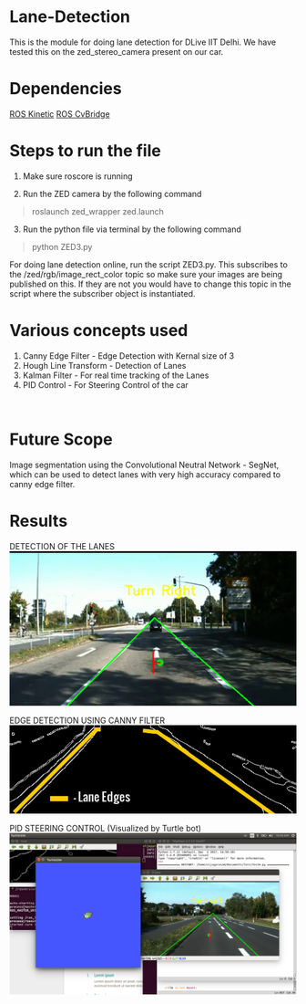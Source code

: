 # Lane-Detection
This is the module for doing lane detection for DLive IIT Delhi. We have tested this on the zed_stereo_camera present on our car.

# Dependencies
[ROS Kinetic](http://wiki.ros.org/kinetic/Installation)
[ROS CvBridge](http://wiki.ros.org/cv_bridge)

# Steps to run the file 
1) Make sure roscore is running

2) Run the ZED camera by the following command
  > roslaunch zed_wrapper zed.launch
   
3) Run the python file via terminal by the following command
  > python ZED3.py

For doing lane detection online, run the script ZED3.py. This subscribes to the /zed/rgb/image_rect_color topic so make sure your images are being published on this. If they are not you would have to change this topic in the script where the subscriber object is instantiated.

# Various concepts used
1) Canny Edge Filter    - Edge Detection with Kernal size of 3 
2) Hough Line Transform - Detection of Lanes 
3) Kalman Filter        - For real time tracking of the Lanes
4) PID Control          - For Steering Control of the car    

<br />

# Future Scope
Image segmentation using the Convolutional Neutral Network - SegNet, which can be used to detect lanes with very high accuracy compared to canny edge filter. 

# Results
DETECTION OF THE LANES  
![LANE](Results/frame.png "Lane detection")

EDGE DETECTION USING CANNY FILTER <br />
![CANNY](Results/imageedit_12_2827626451.png)

PID STEERING CONTROL (Visualized by Turtle bot) <br />
![PID](Results/Screenshot.png)



